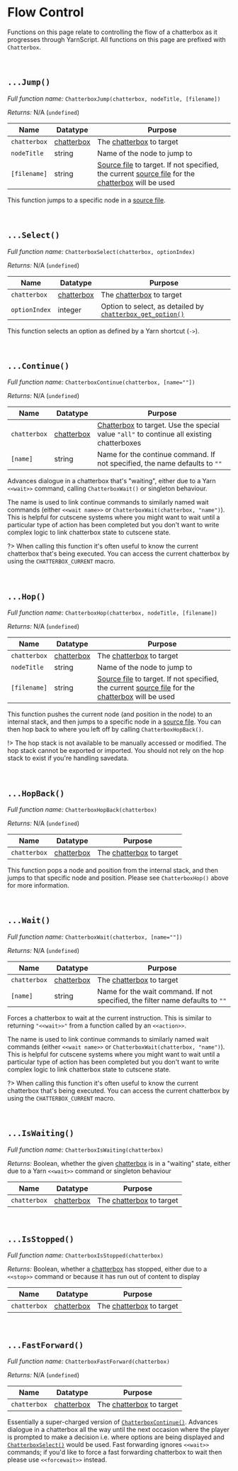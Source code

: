 # Flow Control

Functions on this page relate to controlling the flow of a chatterbox as it progresses through YarnScript. All functions on this page are prefixed with `Chatterbox`.

&nbsp;

## `...Jump()`

_Full function name:_ `ChatterboxJump(chatterbox, nodeTitle, [filename])`

_Returns:_ N/A (`undefined`)

|Name        |Datatype                          |Purpose                                                                                                                                                                 |
|------------|----------------------------------|------------------------------------------------------------------------------------------------------------------------------------------------------------------------|
|`chatterbox`|[chatterbox](concept-chatterboxes)|The [chatterbox](concept-chatterboxes) to target                                                                                                                        |
|`nodeTitle` |string                            |Name of the node to jump to                                                                                                                                             |
|`[filename]`|string                            |[Source file](concept-source-files) to target. If not specified, the current [source file](concept-source-files) for the [chatterbox](concept-chatterboxes) will be used|

This function jumps to a specific node in a [source file](concept-source-files).

&nbsp;

## `...Select()`

_Full function name:_ `ChatterboxSelect(chatterbox, optionIndex)`

_Returns:_ N/A (`undefined`)

|Name         |Datatype                          |Purpose                                                                                                                  |
|-------------|----------------------------------|-------------------------------------------------------------------------------------------------------------------------|
|`chatterbox` |[chatterbox](concept-chatterboxes)|The [chatterbox](concept-chatterboxes) to target                                                                         |
|`optionIndex`|integer                           |Option to select, as detailed by [`chatterbox_get_option()`](reference-getters#chatterboxgetoptionchatterbox-optionindex)|

This function selects an option as defined by a Yarn shortcut (`->`).

&nbsp;

## `...Continue()`

_Full function name:_ `ChatterboxContinue(chatterbox, [name=""])`

_Returns:_ N/A (`undefined`)

|Name        |Datatype                          |Purpose                                                                                                          |
|------------|----------------------------------|-----------------------------------------------------------------------------------------------------------------|
|`chatterbox`|[chatterbox](concept-chatterboxes)|[Chatterbox](concept-chatterboxes) to target. Use the special value `"all"` to continue all existing chatterboxes|
|`[name]`    |string                            |Name for the continue command. If not specified, the name defaults to `""`                                       |

Advances dialogue in a chatterbox that's "waiting", either due to a Yarn `<<wait>>` command, calling `ChatterboxWait()` or singleton behaviour.

The name is used to link continue commands to similarly named wait commands (either `<<wait name>>` or `ChatterboxWait(chatterbox, "name")`). This is helpful for cutscene systems where you might want to wait until a particular type of action has been completed but you don't want to write complex logic to link chatterbox state to cutscene state.

?> When calling this function it's often useful to know the current chatterbox that's being executed. You can access the current chatterbox by using the `CHATTERBOX_CURRENT` macro.

&nbsp;

## `...Hop()`

_Full function name:_ `ChatterboxHop(chatterbox, nodeTitle, [filename])`

_Returns:_ N/A (`undefined`)

|Name        |Datatype                          |Purpose                                                                                                                                                                 |
|------------|----------------------------------|------------------------------------------------------------------------------------------------------------------------------------------------------------------------|
|`chatterbox`|[chatterbox](concept-chatterboxes)|The [chatterbox](concept-chatterboxes) to target                                                                                                                        |
|`nodeTitle` |string                            |Name of the node to jump to                                                                                                                                             |
|`[filename]`|string                            |[Source file](concept-source-files) to target. If not specified, the current [source file](concept-source-files) for the [chatterbox](concept-chatterboxes) will be used|

This function pushes the current node (and position in the node) to an internal stack, and then jumps to a specific node in a [source file](concept-source-files). You can then hop back to where you left off by calling `ChatterboxHopBack()`.

!> The hop stack is not available to be manually accessed or modified. The hop stack cannot be exported or imported. You should not rely on the hop stack to exist if you're handling savedata.

&nbsp;

## `...HopBack()`

_Full function name:_ `ChatterboxHopBack(chatterbox)`

_Returns:_ N/A (`undefined`)

|Name        |Datatype                          |Purpose                                         |
|------------|----------------------------------|------------------------------------------------|
|`chatterbox`|[chatterbox](concept-chatterboxes)|The [chatterbox](concept-chatterboxes) to target|

This function pops a node and position from the internal stack, and then jumps to that specific node and position. Please see `ChatterboxHop()` above for more information.

&nbsp;

## `...Wait()`

_Full function name:_ `ChatterboxWait(chatterbox, [name=""])`

_Returns:_ N/A (`undefined`)

|Name        |Datatype                          |Purpose                                         |
|------------|----------------------------------|------------------------------------------------|
|`chatterbox`|[chatterbox](concept-chatterboxes)|The [chatterbox](concept-chatterboxes) to target|
|`[name]`    |string                            |Name for the wait command. If not specified, the filter name defaults to `""`|

Forces a chatterbox to wait at the current instruction. This is similar to returning `"<<wait>>"` from a function called by an `<<action>>`.

The name is used to link continue commands to similarly named wait commands (either `<<wait name>>` or `ChatterboxWait(chatterbox, "name")`). This is helpful for cutscene systems where you might want to wait until a particular type of action has been completed but you don't want to write complex logic to link chatterbox state to cutscene state.

?> When calling this function it's often useful to know the current chatterbox that's being executed. You can access the current chatterbox by using the `CHATTERBOX_CURRENT` macro.

&nbsp;

## `...IsWaiting()`

_Full function name:_ `ChatterboxIsWaiting(chatterbox)`

_Returns:_ Boolean, whether the given [chatterbox](concept-chatterboxes) is in a "waiting" state, either due to a Yarn `<<wait>>` command or singleton behaviour

|Name        |Datatype                          |Purpose                                         |
|------------|----------------------------------|------------------------------------------------|
|`chatterbox`|[chatterbox](concept-chatterboxes)|The [chatterbox](concept-chatterboxes) to target|

&nbsp;

## `...IsStopped()`

_Full function name:_ `ChatterboxIsStopped(chatterbox)`

_Returns:_ Boolean, whether a [chatterbox](concept-chatterboxes) has stopped, either due to a `<<stop>>` command or because it has run out of content to display

|Name        |Datatype                          |Purpose                                         |
|------------|----------------------------------|------------------------------------------------|
|`chatterbox`|[chatterbox](concept-chatterboxes)|The [chatterbox](concept-chatterboxes) to target|

&nbsp;

## `...FastForward()`

_Full function name:_ `ChatterboxFastForward(chatterbox)`

_Returns:_ N/A (`undefined`)

|Name        |Datatype                          |Purpose                                         |
|------------|----------------------------------|------------------------------------------------|
|`chatterbox`|[chatterbox](concept-chatterboxes)|The [chatterbox](concept-chatterboxes) to target|

Essentially a super-charged version of [`ChatterboxContinue()`](reference-flow#chatterboxcontinuechatterbox). Advances dialogue in a chatterbox all the way until the next occasion where the player is prompted to make a decision i.e. where options are being displayed and [`ChatterboxSelect()`](reference-flow#chatterboxselectchatterbox-optionindex) would be used. Fast forwarding ignores `<<wait>>` commands; if you'd like to force a fast forwarding chatterbox to wait then please use `<<forcewait>>` instead.
